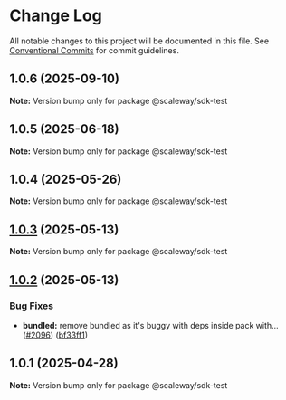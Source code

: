 # Change Log

All notable changes to this project will be documented in this file.
See [Conventional Commits](https://conventionalcommits.org) for commit guidelines.

## 1.0.6 (2025-09-10)

**Note:** Version bump only for package @scaleway/sdk-test

## 1.0.5 (2025-06-18)

**Note:** Version bump only for package @scaleway/sdk-test

## 1.0.4 (2025-05-26)

**Note:** Version bump only for package @scaleway/sdk-test

## [1.0.3](https://github.com/scaleway/scaleway-sdk-js/compare/@scaleway/sdk-test@1.0.2...@scaleway/sdk-test@1.0.3) (2025-05-13)

**Note:** Version bump only for package @scaleway/sdk-test

## [1.0.2](https://github.com/scaleway/scaleway-sdk-js/compare/@scaleway/sdk-test@1.0.1...@scaleway/sdk-test@1.0.2) (2025-05-13)

### Bug Fixes

- **bundled:** remove bundled as it's buggy with deps inside pack with… ([#2096](https://github.com/scaleway/scaleway-sdk-js/issues/2096)) ([bf33ff1](https://github.com/scaleway/scaleway-sdk-js/commit/bf33ff1f9cdd951add94817dac27239c86ef5437))

## 1.0.1 (2025-04-28)

**Note:** Version bump only for package @scaleway/sdk-test
